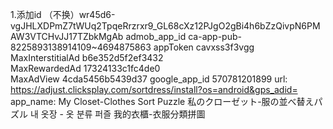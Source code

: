 1.添加id
    （不换）wr45d6-vgJHLXDPmZ7tWUq2TpqeRrzrxr9_GL68cXz12PJgO2gBi4h6bZzQivpN6PMAW3VTCHvJJ17TZbkMgAb
    admob_app_id   ca-app-pub-8225893138914109~4694875863
    appToken    cavxss3f3vgg
    MaxInterstitialAd	b6e352d5f2ef3432	
    MaxRewardedAd	17324133c1fc4de0	
    MaxAdView	4cda5456b5439d37
    google_app_id   570781201899
    url: https://adjust.clicksplay.com/sortdress/install?os=android&gps_adid=
    app_name:
        My Closet-Clothes Sort Puzzle
        私のクローゼット-服の並べ替えパズル
        내 옷장 - 옷 분류 퍼즐
        我的衣櫃-衣服分類拼圖
